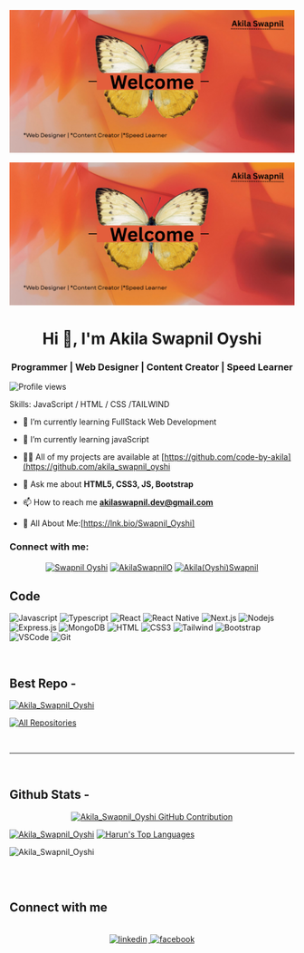 ![GitHub Banner](https://github.com/code-by-akila/akila_swapnil_oyshi/blob/main/githubbannerF.png)

![I am Akila](https://github.com/code-by-akila/akila_swapnil_oyshi/blob/main/githubbannerF.png)
<h1 align="center">Hi 👋, I'm Akila Swapnil Oyshi</h1>
<h3 align="center">Programmer | Web Designer | Content Creator | Speed Learner</h3
<div align="center">
  
![Profile views](https://komarev.com/ghpvc/?username=code-by-akilacolor=red)

Skills: JavaScript / HTML / CSS /TAILWIND

</div>

- 🔭 I’m currently learning FullStack Web Development

- 🌱 I’m currently learning javaScript

- 👨‍💻 All of my projects are available at [https://github.com/code-by-akila](https://github.com/akila_swapnil_oyshi

- 💬 Ask me about **HTML5, CSS3, JS, Bootstrap**

- 📫 How to reach me **akilaswapnil.dev@gmail.com**

- 📄 All About Me:[https://lnk.bio/Swapnil_Oyshi]

<h3 align="left">Connect with me:</h3>

<p align="center">
<a href="https://fb.com/Swapnil Oyshi" target="blank"><img align="center" src="https://raw.githubusercontent.com/rahuldkjain/github-profile-readme-generator/master/src/images/icons/Social/facebook.svg" alt="Swapnil Oyshi" height="30" width="40" /></a>
<a href="https://twitter.com/AkilaSwapnilO" target="blank"><img align="center" src="https://raw.githubusercontent.com/rahuldkjain/github-profile-readme-generator/master/src/images/icons/Social/twitter.svg" alt="AkilaSwapnilO" height="30" width="40" /></a>
<a href="https://linkedin.com/in/[  ](https://www.linkedin.com/in/akila-swapnil-81916935a/overlay/about-this-profile/?lipi=urn%3Ali%3Apage%3Ad_flagship3_profile_view_base%3B1B5oFf4nQ56Z%2B%2BFSWJeGKA%3D%3D)" target="blank"><img align="center" src="https://raw.githubusercontent.com/rahuldkjain/github-profile-readme-generator/master/src/images/icons/Social/linked-in-alt.svg" alt="Akila(Oyshi)Swapnil" height="30" width="40" /></a>
</p>

## Code

![Javascript](https://img.shields.io/badge/Javascript-F0DB4F?style=for-the-badge&labelColor=black&logo=javascript&logoColor=F0DB4F)
![Typescript](https://img.shields.io/badge/Typescript-007acc?style=for-the-badge&labelColor=black&logo=typescript&logoColor=007acc)
![React](https://img.shields.io/badge/-React-61DBFB?style=for-the-badge&labelColor=black&logo=react&logoColor=61DBFB)
![React Native](https://img.shields.io/badge/React_Native-20232A?style=for-the-badge&logo=react&logoColor=61DAFB)
![Next.js](https://img.shields.io/badge/next.js-000000?style=for-the-badge&logo=nextdotjs&logoColor=white)
![Nodejs](https://img.shields.io/badge/Nodejs-3C873A?style=for-the-badge&labelColor=black&logo=node.js&logoColor=3C873A)
![Express.js](https://img.shields.io/badge/Express.js-000000?style=for-the-badge&logo=express&logoColor=white)
![MongoDB](https://img.shields.io/badge/MongoDB-4EA94B?style=for-the-badge&logo=mongodb&logoColor=white)
![HTML](https://img.shields.io/badge/HTML5-E34F26?style=for-the-badge&logo=html5&logoColor=white)
![CSS3](https://img.shields.io/badge/CSS3-1572B6?style=for-the-badge&logo=css3&logoColor=white)
![Tailwind](https://img.shields.io/badge/Tailwind_CSS-092749?style=for-the-badge&logo=tailwindcss&logoColor=06B6D4&labelColor=000000)
![Bootstrap](https://img.shields.io/badge/Bootstrap-563D7C?style=for-the-badge&logo=bootstrap&logoColor=white)
![VSCode](https://img.shields.io/badge/Visual_Studio-0078d7?style=for-the-badge&logo=visual%20studio&logoColor=white)
![Git](https://img.shields.io/badge/Git-F05032?style=for-the-badge&logo=git&logoColor=white)

<br/>

## Best Repo -

[![Akila_Swapnil_Oyshi](https://github-readme-stats.vercel.app/api/pin/?username=akilaswapnil&repo=Java-Project&border_color=7F3FBF&bg_color=0D1117&title_color=C9D1D9&text_color=8B949E&icon_color=7F3FBF)]([https](https://github.com/akilaswapnil/akila_swapnil_oyshi/blob/main/code.png)://github.com/akilaswapnil/Java-Project)
<p align="left">
  <a href="https://github.com/akilaswapnil?tab=repositories" target="_blank"><img alt="All Repositories" title="All Repositories" src="https://img.shields.io/badge/-All%20Repos-2962FF?style=for-the-badge&logo=koding&logoColor=white"/></a>
</p>

<br/>
<hr/>
<br/>

## Github Stats -

<p align="center">
  <a href="https://(https://github.com/akilaswapnil)">
    <img src="https://github-profile-summary-cards.vercel.app/api/cards/profile-details?username=akilaswapnil&theme=radical" alt="Akila_Swapnil_Oyshi GitHub Contribution"/>
  </a>
</p>

<a> 
    <a href="https://github.com/akilaswapnil"><img alt="Akila_Swapnil_Oyshi" src="https://denvercoder1-github-readme-stats.vercel.app/api?username=akilaswapnil&show_icons=true&count_private=true&theme=react&border_color=7F3FBF&bg_color=0D1117&title_color=F85D7F&icon_color=F8D866" height="192px" width="49.5%"/></a>
  <a href="https://github.com/akilaswapnil"><img alt="Harun's Top Languages" src="https://denvercoder1-github-readme-stats.vercel.app/api/top-langs/?username=akilaswapnil&langs_count=8&layout=compact&theme=react&border_color=7F3FBF&bg_color=0D1117&title_color=F85D7F&icon_color=F8D866" height="192px" width="49.5%"/></a>
  <br/>
</a>

![Akila_Swapnil_Oyshi](https://github-readme-activity-graph.vercel.app/graph?username=akilaswapnil&custom_title=Akila'ss%20GitHub%20Activity%20Graph&bg_color=0D1117&color=7F3FBF&line=7F3FBF&point=7F3FBF&area_color=FFFFFF&title_color=FFFFFF&area=true)

<br/>

<br/>

## Connect with me

<div align="center">
<br/>
<a href="https://twitter.com/AkilaSwapnilO" target="_blank"
<img src=https://img.shields.io/badge/twitter-%2300acee.svg?&style=for-the-badge&logo=twitter&logoColor=white alt=twitter style="margin-bottom: 5px; margin-right: 2px;" />
</a>
<a href="https://www.linkedin.com/in/Akila(Oyshi)Swapnil/" target="_blank">
<img src=https://img.shields.io/badge/linkedin-%231E77B5.svg?&style=for-the-badge&logo=linkedin&logoColor=white alt=linkedin style="margin-bottom: 5px; margin-right: 2px;" />
</a>
<a href="https://www.facebook.com/Swapnil_Oyshi" target="_blank">
<img src=https://img.shields.io/badge/facebook-%232E87FB.svg?&style=for-the-badge&logo=facebook&logoColor=white alt=facebook style="margin-bottom: 5px; margin-right: 2px;" />
</a>  
</div>
